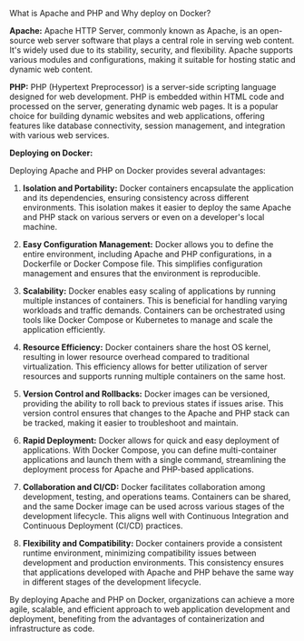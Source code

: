 What is Apache and PHP and Why deploy on Docker?

**Apache:**
Apache HTTP Server, commonly known as Apache, is an open-source web server software that plays a central role in serving web content. It's widely used due to its stability, security, and flexibility. Apache supports various modules and configurations, making it suitable for hosting static and dynamic web content.

**PHP:**
PHP (Hypertext Preprocessor) is a server-side scripting language designed for web development. PHP is embedded within HTML code and processed on the server, generating dynamic web pages. It is a popular choice for building dynamic websites and web applications, offering features like database connectivity, session management, and integration with various web services.

**Deploying on Docker:**

Deploying Apache and PHP on Docker provides several advantages:

1. **Isolation and Portability:**
   Docker containers encapsulate the application and its dependencies, ensuring consistency across different environments. This isolation makes it easier to deploy the same Apache and PHP stack on various servers or even on a developer's local machine.

2. **Easy Configuration Management:**
   Docker allows you to define the entire environment, including Apache and PHP configurations, in a Dockerfile or Docker Compose file. This simplifies configuration management and ensures that the environment is reproducible.

3. **Scalability:**
   Docker enables easy scaling of applications by running multiple instances of containers. This is beneficial for handling varying workloads and traffic demands. Containers can be orchestrated using tools like Docker Compose or Kubernetes to manage and scale the application efficiently.

4. **Resource Efficiency:**
   Docker containers share the host OS kernel, resulting in lower resource overhead compared to traditional virtualization. This efficiency allows for better utilization of server resources and supports running multiple containers on the same host.

5. **Version Control and Rollbacks:**
   Docker images can be versioned, providing the ability to roll back to previous states if issues arise. This version control ensures that changes to the Apache and PHP stack can be tracked, making it easier to troubleshoot and maintain.

6. **Rapid Deployment:**
   Docker allows for quick and easy deployment of applications. With Docker Compose, you can define multi-container applications and launch them with a single command, streamlining the deployment process for Apache and PHP-based applications.

7. **Collaboration and CI/CD:**
   Docker facilitates collaboration among development, testing, and operations teams. Containers can be shared, and the same Docker image can be used across various stages of the development lifecycle. This aligns well with Continuous Integration and Continuous Deployment (CI/CD) practices.

8. **Flexibility and Compatibility:**
   Docker containers provide a consistent runtime environment, minimizing compatibility issues between development and production environments. This consistency ensures that applications developed with Apache and PHP behave the same way in different stages of the development lifecycle.

By deploying Apache and PHP on Docker, organizations can achieve a more agile, scalable, and efficient approach to web application development and deployment, benefiting from the advantages of containerization and infrastructure as code.

